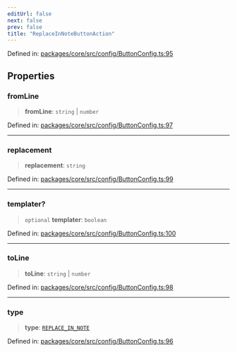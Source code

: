 ```yaml
---
editUrl: false
next: false
prev: false
title: "ReplaceInNoteButtonAction"
---
```


Defined in: [packages/core/src/config/ButtonConfig.ts:95](https://github.com/mProjectsCode/obsidian-meta-bind-plugin/blob/6e87907d27dd07b6437b63c980b11d2bfef62599/packages/core/src/config/ButtonConfig.ts#L95)

## Properties

### fromLine

> **fromLine**: `string` \| `number`

Defined in: [packages/core/src/config/ButtonConfig.ts:97](https://github.com/mProjectsCode/obsidian-meta-bind-plugin/blob/6e87907d27dd07b6437b63c980b11d2bfef62599/packages/core/src/config/ButtonConfig.ts#L97)

***

### replacement

> **replacement**: `string`

Defined in: [packages/core/src/config/ButtonConfig.ts:99](https://github.com/mProjectsCode/obsidian-meta-bind-plugin/blob/6e87907d27dd07b6437b63c980b11d2bfef62599/packages/core/src/config/ButtonConfig.ts#L99)

***

### templater?

> `optional` **templater**: `boolean`

Defined in: [packages/core/src/config/ButtonConfig.ts:100](https://github.com/mProjectsCode/obsidian-meta-bind-plugin/blob/6e87907d27dd07b6437b63c980b11d2bfef62599/packages/core/src/config/ButtonConfig.ts#L100)

***

### toLine

> **toLine**: `string` \| `number`

Defined in: [packages/core/src/config/ButtonConfig.ts:98](https://github.com/mProjectsCode/obsidian-meta-bind-plugin/blob/6e87907d27dd07b6437b63c980b11d2bfef62599/packages/core/src/config/ButtonConfig.ts#L98)

***

### type

> **type**: [`REPLACE_IN_NOTE`](/obsidian-meta-bind-plugin-docs/api/enumerations/buttonactiontype/#replace_in_note)

Defined in: [packages/core/src/config/ButtonConfig.ts:96](https://github.com/mProjectsCode/obsidian-meta-bind-plugin/blob/6e87907d27dd07b6437b63c980b11d2bfef62599/packages/core/src/config/ButtonConfig.ts#L96)

